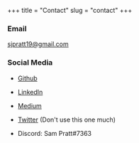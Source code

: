 +++
title = "Contact"
slug = "contact"
+++

### Email

sjpratt19@gmail.com

### Social Media

- <a href="https://github.com/samuel-pratt" target="_blank">Github</a>

- <a href="https://www.linkedin.com/in/sam-pratt-7045401b6/" target="_blank">LinkedIn</a>

- <a href="https://sjpratt19.medium.com" target="_blank">Medium</a>

- <a href="https://twitter.com/_SamPratt/" target="_blank">Twitter</a> (Don't use this one much)

- Discord: Sam Pratt#7363
